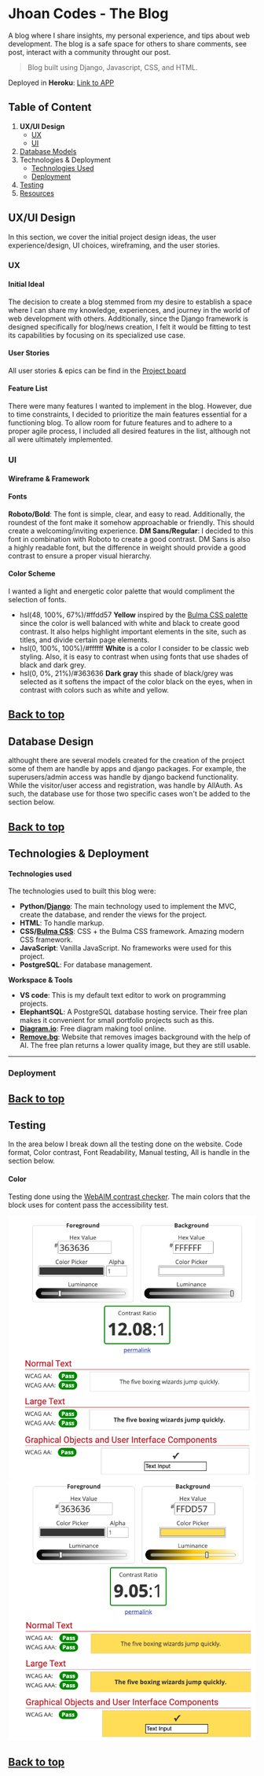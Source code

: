 # Jhoan Codes - The Blog

A blog where I share insights, my personal experience, and tips about web development. The blog is a safe space for others to share comments, see post, interact with a community throught our post. 

> Blog built using Django, Javascript, CSS, and HTML. 

Deployed in **Heroku**: [Link to APP](https://jhoancodes-blog-974ca7dbd7b0.herokuapp.com/) 

## Table of Content

1. **UX/UI Design**
	- [UX](#ux)
	- [UI](#ux)
1. [Database Models](#database-design)
1. Technologies & Deployment
	- [Technologies Used](#technologies-used)
	- [Deployment](#deployment)
1. [Testing](#testing)
1. [Resources](#resources--credits)

## UX/UI Design
In this section, we cover the initial project design ideas, the user experience/design, UI choices, wireframing, and the user stories.

### UX
#### Initial Ideal
The decision to create a blog stemmed from my desire to establish a space where I can share my knowledge, experiences, and journey in the world of web development with others. Additionally, since the Django framework is designed specifically for blog/news creation, I felt it would be fitting to test its capabilities by focusing on its specialized use case.

#### User Stories 
All user stories & epics can be find in the [Project board](https://github.com/users/jhoanTrujillo/projects/4)

#### Feature List
There were many features I wanted to implement in the blog. However, due to time constraints, I decided to prioritize the main features essential for a functioning blog. To allow room for future features and to adhere to a proper agile process, I included all desired features in the list, although not all were ultimately implemented.

### UI
#### Wireframe & Framework

#### Fonts
**Roboto/Bold**: The font is simple, clear, and easy to read. Additionally, the roundest of the font make it somehow approachable or friendly. This should create a welcoming/inviting experience.
**DM Sans/Regular**: I decided to this font in combination with Roboto to create a good contrast. DM Sans is also a highly readable font, but the difference in weight should provide a good contrast to ensure a proper visual hierarchy.

#### Color Scheme 
I wanted a light and energetic color palette that would compliment the selection of fonts.

- hsl(48, 100%, 67%)/#ffdd57 **Yellow** inspired by the [Bulma CSS palette](https://bulma.io/documentation/helpers/color-helpers/)  since the color is well balanced with white and black to create good contrast. It also helps highlight important elements in the site, such as titles, and divide certain page elements. 
- hsl(0, 100%, 100%)/#ffffff **White** is a color I consider to be classic web styling. Also, it is easy to contrast when using fonts that use shades of black and dark grey. 
- hsl(0, 0%, 21%)/#363636 **Dark gray** this shade of black/grey was selected as it softens the impact of the color black on the eyes, when in contrast with colors such as white and yellow.


[Back to top](#jhoan-codes---the-blog)
---

## Database Design
althought there are several models created for the creation of the project some of them are handle by apps and django packages. For example, the superusers/admin access was handle by django backend functionality. While the visitor/user access and registration, was handle by AllAuth. As such, the database use for those two specific cases won't be added to the section below. 





[Back to top](#jhoan-codes---the-blog)
---

## Technologies & Deployment

#### Technologies used 

The technologies used to built this blog were:

- **Python/[Django](https://www.djangoproject.com/)**: The main technology used to implement the MVC, create the database, and render the views for the project.   
- **HTML**: To handle markup.
- **CSS/[Bulma CSS](https://bulma.io/)**: CSS + the Bulma CSS framework. Amazing modern CSS framework. 
- **JavaScript**: Vanilla JavaScript. No frameworks were used for this project. 
- **PostgreSQL**: For database management.

**Workspace & Tools**
- **VS code**: This is my default text editor to work on programming projects. 
- **ElephantSQL**: A PostgreSQL database hosting service. Their free plan makes it convenient for small portfolio projects such as this. 
- [**Diagram.io**](https://app.diagrams.net/): Free diagram making tool online.
- [**Remove.bg**](https://www.remove.bg/): Website that removes images background with the help of AI. The free plan returns a lower quality image, but they are still usable.

--- 
### Deployment

[Back to top](#jhoan-codes---the-blog)
---
## Testing
In the area below I break down all the testing done on the website. Code format, Color contrast, Font Readability, Manual testing, All is handle in the section below. 

#### Color
Testing done using the [WebAIM contrast checker](https://webaim.org/resources/contrastchecker/). The main colors that the block uses for content pass the accessibility test.

![white background against black font - accessibility test](repo/media/bg-white_vs_fg-black.png)
![yellow background against black font - accessibility test](repo/media/fg-black_vs_bg-yellow.png)


[Back to top](#jhoan-codes---the-blog)
---
